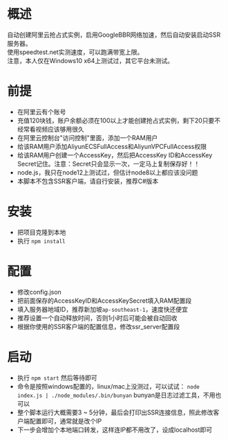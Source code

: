 # 概述
自动创建阿里云抢占式实例，启用GoogleBBR网络加速，然后自动安装启动SSR服务器。<br/>
使用speedtest.net实测速度，可以跑满带宽上限。<br/>
注意，本人仅在Windows10 x64上测试过，其它平台未测试。<br/>

# 前提
* 在阿里云有个账号
* 充值120块钱，账户余额必须在100以上才能创建抢占式实例，剩下20只要不经常看视频应该够用很久
* 在阿里云控制台"访问控制"里面，添加一个RAM用户
* 给该RAM用户添加AliyunECSFullAccess和AliyunVPCFullAccess权限
* 给该RAM用户创建一个AccessKey，然后把AccessKey ID和AccessKey Secret记住。注意：Secret只会显示一次，一定马上复制保存好！！
* node.js，我只在node12上测试过，但估计node8以上都应该没问题
* 本脚本不包含SSR客户端，请自行安装，推荐C#版本

# 安装
* 把项目克隆到本地
* 执行 `npm install`

# 配置
* 修改config.json
* 把前面保存的AccessKeyID和AccessKeySecret填入RAM配置段
* 填入服务器地域ID，推荐新加坡`ap-southeast-1`，速度快还便宜
* 推荐设置一个自动释放时间，否则1小时后可能会被自动回收
* 根据你使用的SSR客户端的配置信息，修改ssr_server配置段

# 启动
* 执行 `npm start` 然后等待即可
* 命令是按照windows配置的，linux/mac上没测过，可以试试：
  `node index.js | ./node_modules/.bin/bunyan`
   bunyan是日志过滤工具，不用也可以
* 整个脚本运行大概需要3 ~ 5分钟，最后会打印出SSR连接信息，照此修改客户端配置即可，通常就是改个IP
* 下一步会增加个本地端口转发，这样连IP都不用改了，设成localhost即可

